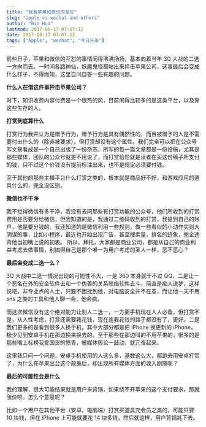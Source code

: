 ```yaml
---
title: "我看苹果和微信的互怼"
slug: "apple-vs-wechat-and-others"
author: "Bin Hua"
lastmod: 2017-06-17 07:07:12
date: 2017-06-17 07:07:12
tags: ["Apple", "wechat", "今日头条"]
---
```


前些日子，苹果和微信的互怼的事情闹得沸沸扬扬，基本向着当年 3Q 大战的二选一方向而去。一时间各路神仙，妖魔鬼怪都站出来抨击苹果公司，这事最后会变成什么样子，不得而知，这里自问自答一些有趣的问题。

**什么人在借这件事抨击苹果公司？**

时下，知识收费内容付费是一个很热的风，目前闹得比较多的是这类平台，以及靠这些生存的人。

**打赏到底算什么**

打赏行为我并认为是赠予行为，赠予行为是具有偶然性的，而且被赠予的人是不需要付出什么的（除非被要求），但打赏却没有这个属性。我们完全可以把在公众号写文章看成是一个自己出版了一份杂志，所写的每一篇文章都是一份投稿，尤其是那些媒体，团队的公众号就更不用说了，而打赏恰恰就是读者在买这份稿子所支付的钱，只不过这个价钱没有提前标注出来，也不是规定必须要付钱。

至于其他的那些主播平台什么打赏之类的，根本就是商品好不好，和游戏应用的道具什么的，完全没区别。

**微信也不干净**

我不觉得微信有多干净，我没有去问那些有打赏功能的公众号，他们所收到的打赏费用是否要分给微信，但我知道的是，我通过二维码收到的打赏，我提到自己的账户，他是要分钱的。我还知道的是微信利用一些规则，做一些看似的小动作实则大阴谋的事，比如小程序，最近也开始出现广告，甚至搜索量，排名的迹象，完全违背他当初嘴上说的初衷。
所以，拜托，大家都是商业公司，都是从自己的商业利益考虑去做事情，别搞得自己是那个唯一为用户考虑的圣人一样，恶不恶心？

**最后会变成二选一么？**

3Q 大战中二选一情况出现的可能性不大，一是 360 本身就干不过 QQ，二是让一个恶名在外的安全软件去和一个伪善的关系联络软件去斗，简直是痴人说梦，这样说吧，非专业点的人士，只要不困扰到他，对电脑安全并不在意，而让他一天不用 sns 之类的工具和他人聊一会，他会疯。

而这次微信没有这个绝对能力让别人二选一，一方面手机现在人人必备，但打赏不是，从人性考虑，打赏还需要我花钱，现在连我花钱的路子都没有了，更好。二是我们更多的是看到很多人换手机，其中大部分都是把 iPhone 换更新的 iPhone，极少见到安卓手机在那边换来换去的。至于那些在那边叫的不用苹果的，很多的是那些嘴上标榜我爱国货的愤青，被媒体舆论一鼓动，就亢奋起来。

这里我只问一个问题，安卓手机使用的人这么多，基数这么大，都跑去用安卓打赏了，为什么在苹果出台这个政策后，却出现所有媒体方面的收入剧降呢？

**最后的可能性会是什么**

我的理解，很大可能结果就是用户来背锅，如果绕不开苹果的这个支付要求，那就涨价呗。怎么个意思呢？

比如一个用户在其他平台（安卓，电脑端）打赏买道具充会员之类的，可能只要 10 块钱，但在 iPhone 上可能就要花 14 块多钱，然后就这样，用户背锅耗下去。